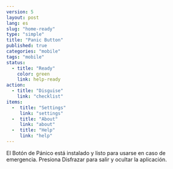 ```yaml
---
version: 5
layout: post
lang: es
slug: "home-ready"
type: "simple"
title: "Panic Button"
published: true
categories: "mobile"
tags: "mobile"
status:
  - title: "Ready"
    color: green
    link: help-ready
action:
  - title: "Disguise"
    link: "checklist"
items:
  -  title: "Settings"
     link: "settings"
  -  title: "About"
     link: "about"
  -  title: "Help"
     link: "help"
---
```


El Botón de Pánico está instalado y listo para usarse en caso de emergencia. Presiona Disfrazar para salir y ocultar la aplicación. 
